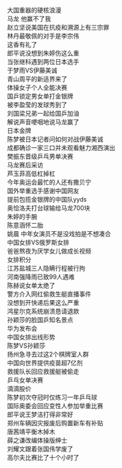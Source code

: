大国重器的硬核浪漫  
马龙 他赢不了我  
赵立坚说美国在抗疫和溯源上有三宗罪  
林丹最敬佩的对手是李宗伟  
这香有礼了  
郎平说没想到朱婷伤这么重  
当张继科遇到两位日本选手  
于梦雨VS伊藤美诚  
青山周平的新适界来了  
体操女子个人全能决赛  
国乒锁定男女单打金银牌  
被李盈莹的发球秀到了  
刘国梁兄弟一起给国乒加油  
解说声音哽咽地说马龙赢了  
日本金牌  
陈梦被日本记者问如何对战伊藤美诚  
成都确诊一家三口并未观看魅力湘西演出  
樊振东晋级乒乓男单决赛  
马龙赛后采访  
芦玉菲高低杠掉杠  
今年奥运会最忙的人还有撒贝宁  
国外举重选手感谢中国网友  
提前包揽金银牌的中国队yyds  
奥恰洛夫打台球输给马龙700块  
朱婷的手腕  
陈意涵怀二胎  
姚晨 中年女演员不是没戏拍是不想凑合  
中国女排VS俄罗斯女排  
爸爸熬夜为厌学女儿做成长视频  
女排积分  
江苏盐城三人隐瞒行程被行拘  
河南强降雨已致99人遇难  
陈赫说女单太绝了  
警方介入网红偷救生艇直播事件  
没想到开快递后果这么严重  
鸿星尔克系统崩溃恳请退款  
孙颖莎的脸国乒知名景点  
华为发布会  
中国女排出线形势  
陈梦VS孙颖莎  
扬州急寻去过这2个棋牌室人群  
中国向世界提供疫苗超7亿剂  
救援队长回应救援艇被偷走  
乒乓女单决赛  
滴滴股价  
陈梦初次夺冠时仅练习一年乒乓球  
国际奥委会回应变性人参加举重比赛  
郎平说王梦洁打得非常好  
郑州车辆因灾报废后购置新车有补贴  
唐茜靖平衡木掉木  
薛之谦改编体操版绅士  
刘耀文跟着张国伟学废了  
高尔夫比赛比了十个小时了  
